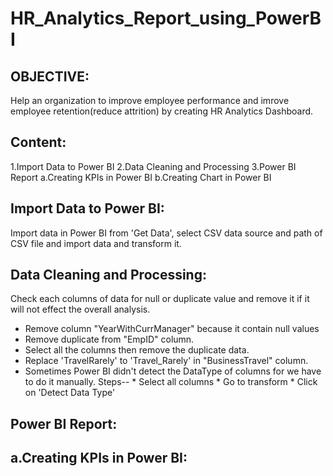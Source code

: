# HR_Analytics_Report_using_PowerBI
OBJECTIVE:
-----------
Help an organization to improve employee performance and imrove employee retention(reduce attrition) by creating HR Analytics Dashboard.

Content:
---------

1.Import Data to Power BI
2.Data Cleaning and Processing
3.Power BI Report
   a.Creating KPIs in Power BI
   b.Creating Chart in Power BI

Import Data to Power BI:
-------------------------
Import data in Power BI from 'Get Data', select CSV data source and path of CSV file and import data and transform it.

Data Cleaning and Processing:
------------------------------
Check each columns of data for null or duplicate value and remove it if it will not effect the overall analysis.
* Remove column "YearWithCurrManager" because it contain null values
* Remove duplicate from "EmpID" column.
* Select all the columns then remove the duplicate data.
* Replace 'TravelRarely' to 'Travel_Rarely' in "BusinessTravel" column.
* Sometimes Power BI didn't detect the DataType of columns for we have to do it manually.
   Steps-- * Select all columns
           * Go to transform
           * Click on 'Detect Data Type'
  
Power BI Report:
-----------------  
  a.Creating KPIs in Power BI:
  ----------------------------
  



